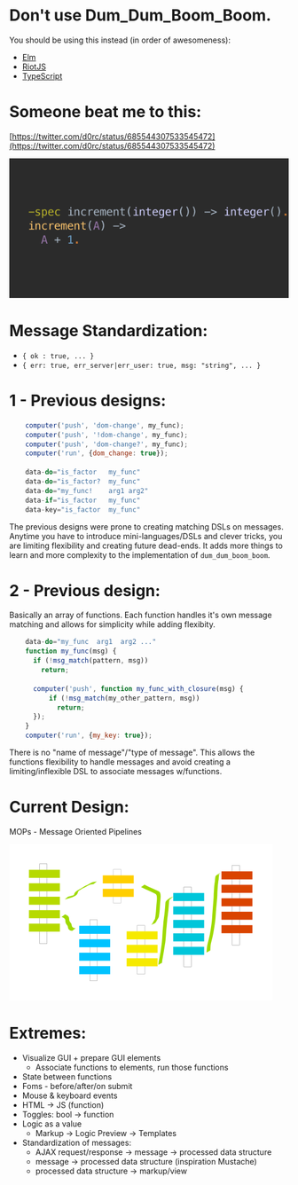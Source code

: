 
Don't use Dum\_Dum\_Boom\_Boom.
=================================

You should be using this instead (in order of awesomeness):
  * [Elm](http://elm-lang.org)
  * [RiotJS](https://muut.com/riotjs/)
  * [TypeScript](http://www.typescriptlang.org/)



Someone beat me to this:
=========================

[https://twitter.com/d0rc/status/685544307533545472](https://twitter.com/d0rc/status/685544307533545472)

![Example in erlang](./docs/CYJSUDfWcAU9dVQ.png?raw=true)

Message Standardization:
=======================

* `{ ok : true, ... }`
* `{ err: true, err_server|err_user: true, msg: "string", ... }`

1 - Previous designs:
==================
```javascript
    computer('push', 'dom-change', my_func);
    computer('push', '!dom-change', my_func);
    computer('push', 'dom-change?', my_func);
    computer('run', {dom_change: true});

    data-do="is_factor   my_func"
    data-do="is_factor?  my_func"
    data-do="my_func!    arg1 arg2"
    data-if="is_factor   my_func"
    data-key="is_factor  my_func"
```

The previous designs were prone to creating matching DSLs on messages.
Anytime you have to introduce mini-languages/DSLs and clever tricks, you are limiting
flexibility and creating future dead-ends. It adds more things to learn and more complexity
to the implementation of `dum_dum_boom_boom`.


2 - Previous design:
==============
Basically an array of functions. Each function
handles it's own message matching and allows for simplicity while adding flexibity.

```javascript
    data-do="my_func  arg1  arg2 ..."
    function my_func(msg) {
      if (!msg_match(pattern, msg))
        return;

      computer('push', function my_func_with_closure(msg) {
          if (!msg_match(my_other_pattern, msg))
            return;
      });
    }
    computer('run', {my_key: true});
```

There is no "name of message"/"type of message". This allows the functions
flexibility to handle messages and avoid creating a limiting/inflexible
DSL to associate messages w/functions.

Current Design:
=================

MOPs - Message Oriented Pipelines

![Message Oriented Pipelines](./docs/MOPs.png?raw=true)

Extremes:
=========

* Visualize GUI + prepare GUI elements
  * Associate functions to elements, run those functions
* State between functions
* Foms - before/after/on submit
* Mouse & keyboard events
* HTML -> JS (function)
* Toggles: bool -> function
* Logic as a value
  * Markup -> Logic Preview -> Templates
* Standardization of messages:
  * AJAX request/response -> message -> processed data structure
  * message -> processed data structure (inspiration Mustache)
  * processed data structure -> markup/view


